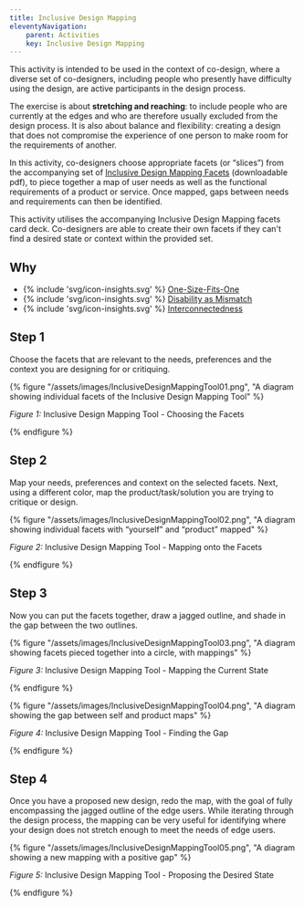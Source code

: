 ```yaml
---
title: Inclusive Design Mapping
eleventyNavigation:
    parent: Activities
    key: Inclusive Design Mapping
---
```


This activity is intended to be used in the context of co-design, where a diverse set of co-designers, including people
who presently have difficulty using the design, are active participants in the design process.

The exercise is about **stretching and reaching**: to include people who are currently at the edges and who are
therefore usually excluded from the design process. It is also about balance and flexibility: creating a design that
does not compromise the experience of one person to make room for the requirements of another.

In this activity, co-designers choose appropriate facets (or “slices”) from the accompanying set of [Inclusive Design
Mapping Facets](/assets/images/InclusiveDesignMappingFacets.pdf) (downloadable pdf), to piece together a map of user
needs as well as the functional requirements of a product or service. Once mapped, gaps between needs and requirements
can then be identified.

This activity utilises the accompanying Inclusive Design Mapping facets card deck. Co-designers are able to create their
own facets if they can't find a desired state or context within the provided set.

## Why

* {% include 'svg/icon-insights.svg' %} [One-Size-Fits-One](/insights/OneSizeFitsOne.html)
* {% include 'svg/icon-insights.svg' %} [Disability as Mismatch](/insights/DisabilityAsMismatch.html)
* {% include 'svg/icon-insights.svg' %} [Interconnectedness](/insights/Interconnectedness.html)

## Step 1

Choose the facets that are relevant to the needs, preferences and the context you are designing for or critiquing.

{% figure "/assets/images/InclusiveDesignMappingTool01.png", "A diagram showing individual facets of the Inclusive
Design Mapping Tool" %}

*Figure 1:* Inclusive Design Mapping Tool - Choosing the Facets

{% endfigure %}

## Step 2

Map your needs, preferences and context on the selected facets. Next, using a different color, map the
product/task/solution you are trying to critique or design.

{% figure "/assets/images/InclusiveDesignMappingTool02.png", "A diagram showing individual facets with “yourself” and “product”
mapped" %}

*Figure 2:* Inclusive Design Mapping Tool - Mapping onto the Facets

{% endfigure %}

## Step 3

Now you can put the facets together, draw a jagged outline, and shade in the gap between the two outlines.

{% figure "/assets/images/InclusiveDesignMappingTool03.png", "A diagram showing facets pieced together into a circle, with
mappings" %}

*Figure 3:* Inclusive Design Mapping Tool - Mapping the Current State

{% endfigure %}

{% figure "/assets/images/InclusiveDesignMappingTool04.png", "A diagram showing the gap between self and product
maps" %}

*Figure 4:* Inclusive Design Mapping Tool - Finding the Gap

{% endfigure %}

## Step 4

Once you have a proposed new design, redo the map, with the goal of fully encompassing the jagged outline of the edge
users. While iterating through the design process, the mapping can be very useful for identifying where your design does
not stretch enough to meet the needs of edge users.

{% figure "/assets/images/InclusiveDesignMappingTool05.png", "A diagram showing a new mapping with a positive
gap" %}

*Figure 5:* Inclusive Design Mapping Tool - Proposing the Desired State

{% endfigure %}
